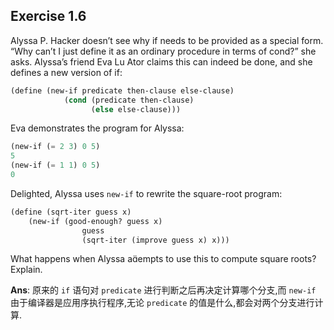 ## Exercise 1.6

Alyssa P. Hacker doesn’t see why if needs to be provided as a special form. “Why can’t I just define it as an ordinary procedure in terms of cond?” she asks. Alyssa’s friend Eva Lu Ator claims this can indeed be done, and she defines a new version of if:

```scheme
(define (new-if predicate then-clause else-clause)
            (cond (predicate then-clause)
                  (else else-clause)))
```

Eva demonstrates the program for Alyssa:

```scheme
(new-if (= 2 3) 0 5)
5
(new-if (= 1 1) 0 5)
0
```

Delighted, Alyssa uses `new-if` to rewrite the square-root program:

```scheme
(define (sqrt-iter guess x)
    (new-if (good-enough? guess x)
                guess
                (sqrt-iter (improve guess x) x)))
```

What happens when Alyssa aempts to use this to compute
square roots? Explain.

**Ans**: 原来的 `if` 语句对 `predicate` 进行判断之后再决定计算哪个分支,而 `new-if` 由于编译器是应用序执行程序,无论 `predicate` 的值是什么,都会对两个分支进行计算.
